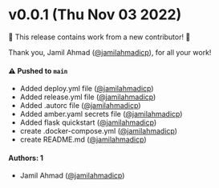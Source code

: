 # v0.0.1 (Thu Nov 03 2022)

:tada: This release contains work from a new contributor! :tada:

Thank you, Jamil Ahmad ([@jamilahmadicp](https://github.com/jamilahmadicp)), for all your work!

#### ⚠️ Pushed to `main`

- Added deploy.yml file ([@jamilahmadicp](https://github.com/jamilahmadicp))
- Added release.yml file ([@jamilahmadicp](https://github.com/jamilahmadicp))
- Added .autorc file ([@jamilahmadicp](https://github.com/jamilahmadicp))
- Added amber.yaml secrets file ([@jamilahmadicp](https://github.com/jamilahmadicp))
- Added flask quickstart ([@jamilahmadicp](https://github.com/jamilahmadicp))
- create .docker-compose.yml ([@jamilahmadicp](https://github.com/jamilahmadicp))
- create README.md ([@jamilahmadicp](https://github.com/jamilahmadicp))

#### Authors: 1

- Jamil Ahmad ([@jamilahmadicp](https://github.com/jamilahmadicp))
